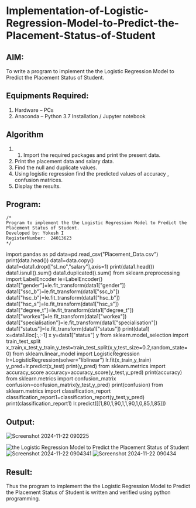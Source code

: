 # Implementation-of-Logistic-Regression-Model-to-Predict-the-Placement-Status-of-Student

## AIM:
To write a program to implement the the Logistic Regression Model to Predict the Placement Status of Student.

## Equipments Required:
1. Hardware – PCs
2. Anaconda – Python 3.7 Installation / Jupyter notebook

## Algorithm
1. 1. Import the required packages and print the present data.
2. Print the placement data and salary data.
3. Find the null and duplicate values.
4. Using logistic regression find the predicted values of accuracy , confusion matrices.
5. Display the results.
    

## Program:
```
/*
Program to implement the the Logistic Regression Model to Predict the Placement Status of Student.
Developed by: Yokesh I
RegisterNumber:  24013623
*/
```
 import pandas as pd
 data=pd.read_csv("Placement_Data.csv")
 print(data.head())
 data1=data.copy()
 data1=data1.drop(["sl_no","salary"],axis=1)
 print(data1.head())
 data1.isnull().sum()
 data1.duplicated().sum()
 from sklearn.preprocessing import LabelEncoder
 le=LabelEncoder()
 data1["gender"]=le.fit_transform(data1["gender"])
 data1["ssc_b"]=le.fit_transform(data1["ssc_b"])
 data1["hsc_b"]=le.fit_transform(data1["hsc_b"])
 data1["hsc_s"]=le.fit_transform(data1["hsc_s"])
 data1["degree_t"]=le.fit_transform(data1["degree_t"])
 data1["workex"]=le.fit_transform(data1["workex"])
 data1["specialisation"]=le.fit_transform(data1["specialisation"])
 data1["status"]=le.fit_transform(data1["status"])
 print(data1)
 x=data1.iloc[:,:-1]
 x
 y=data1["status"]
 y
 from sklearn.model_selection import train_test_split
 x_train,x_test,y_train,y_test=train_test_split(x,y,test_size=0.2,random_state=0)
 from sklearn.linear_model import LogisticRegression
 lr=LogisticRegression(solver="liblinear")
 lr.fit(x_train,y_train)
 y_pred=lr.predict(x_test)
 print(y_pred)
 from sklearn.metrics import accuracy_score
 accuracy=accuracy_score(y_test,y_pred)
 print(accuracy)
 from sklearn.metrics import confusion_matrix
 confusion=confusion_matrix(y_test,y_pred)
 print(confusion)
 from sklearn.metrics import classification_report
 classification_report1=classification_report(y_test,y_pred)
 print(classification_report1)
 lr.predict([[1,80,1,90,1,1,90,1,0,85,1,85]])
## Output:
![Screenshot 2024-11-22 090225](https://github.com/user-attachments/assets/26aa1f1c-a3a0-4151-b9f5-959911fac3d9)

![the Logistic Regression Model to Predict the Placement Status of Student](sam.png)
![Screenshot 2024-11-22 0904341](https://github.com/user-attachments/assets/aa35ba0c-f7f6-4713-8d4c-1dfc57314dff)
![Screenshot 2024-11-22 090434](https://github.com/user-attachments/assets/5e3df1b8-e6a5-48ca-b3c8-42cbe601b4d5)


## Result:
Thus the program to implement the the Logistic Regression Model to Predict the Placement Status of Student is written and verified using python programming.

